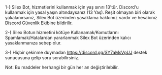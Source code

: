 1-) Silex Bot, hizmetlerini kullanmak için yaş sınırı 13'tür. Discord'u kullanmak için yasal yaşın altındaysanız (13 Yaş). Reşit olmayan biri olarak yakalanırsanız, Silex Bot üzerinden yasaklama hakkımız vardır ve hesabınız Discord Güvenlik Ekibine bildirilir. 

2-) Silex Botun hizmetini kötüye Kullanamak/Komutlarını Spamlamak/Hatalardan yararlanmak Silex Bot üzerinden kalıcı yasaklanmanıza sebep olur.

3-) Hiçbir çekinme duymadan https://discord.gg/SY7aMsVpUJ destek sunucusuna gelip soru sorabilirsiniz.

Not: Bu maddeler herhangi bir gün her an değiştirilebilir.
